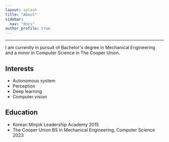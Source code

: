 ```yaml
---
layout: splash
title: "About"
sidebar:
  nav: "docs"
author_profile: true
---
```


---
I am currently in pursuit of Bachelor's degree in Mechanical Engineering and a minor in Computer Science in The Cooper Union.

## Interests
- Autonomous system
- Perception
- Deep learning
- Computer vision

## Education
- Korean Minjok Leadership Academy
2015
- The Cooper Union
BS in Mechanical Engineering, Computer Science
2023
